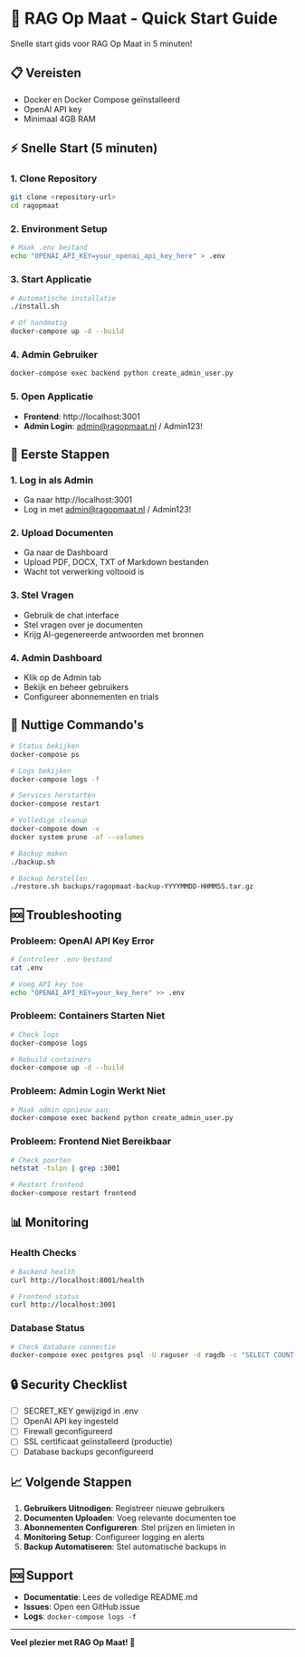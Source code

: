 # 🚀 RAG Op Maat - Quick Start Guide

Snelle start gids voor RAG Op Maat in 5 minuten!

## 📋 Vereisten

- Docker en Docker Compose geïnstalleerd
- OpenAI API key
- Minimaal 4GB RAM

## ⚡ Snelle Start (5 minuten)

### 1. Clone Repository
```bash
git clone <repository-url>
cd ragopmaat
```

### 2. Environment Setup
```bash
# Maak .env bestand
echo "OPENAI_API_KEY=your_openai_api_key_here" > .env
```

### 3. Start Applicatie
```bash
# Automatische installatie
./install.sh

# Of handmatig
docker-compose up -d --build
```

### 4. Admin Gebruiker
```bash
docker-compose exec backend python create_admin_user.py
```

### 5. Open Applicatie
- **Frontend**: http://localhost:3001
- **Admin Login**: admin@ragopmaat.nl / Admin123!

## 🎯 Eerste Stappen

### 1. Log in als Admin
- Ga naar http://localhost:3001
- Log in met admin@ragopmaat.nl / Admin123!

### 2. Upload Documenten
- Ga naar de Dashboard
- Upload PDF, DOCX, TXT of Markdown bestanden
- Wacht tot verwerking voltooid is

### 3. Stel Vragen
- Gebruik de chat interface
- Stel vragen over je documenten
- Krijg AI-gegenereerde antwoorden met bronnen

### 4. Admin Dashboard
- Klik op de Admin tab
- Bekijk en beheer gebruikers
- Configureer abonnementen en trials

## 🔧 Nuttige Commando's

```bash
# Status bekijken
docker-compose ps

# Logs bekijken
docker-compose logs -f

# Services herstarten
docker-compose restart

# Volledige cleanup
docker-compose down -v
docker system prune -af --volumes

# Backup maken
./backup.sh

# Backup herstellen
./restore.sh backups/ragopmaat-backup-YYYYMMDD-HHMMSS.tar.gz
```

## 🆘 Troubleshooting

### Probleem: OpenAI API Key Error
```bash
# Controleer .env bestand
cat .env

# Voeg API key toe
echo "OPENAI_API_KEY=your_key_here" >> .env
```

### Probleem: Containers Starten Niet
```bash
# Check logs
docker-compose logs

# Rebuild containers
docker-compose up -d --build
```

### Probleem: Admin Login Werkt Niet
```bash
# Maak admin opnieuw aan
docker-compose exec backend python create_admin_user.py
```

### Probleem: Frontend Niet Bereikbaar
```bash
# Check poorten
netstat -tulpn | grep :3001

# Restart frontend
docker-compose restart frontend
```

## 📊 Monitoring

### Health Checks
```bash
# Backend health
curl http://localhost:8001/health

# Frontend status
curl http://localhost:3001
```

### Database Status
```bash
# Check database connectie
docker-compose exec postgres psql -U raguser -d ragdb -c "SELECT COUNT(*) FROM users;"
```

## 🔒 Security Checklist

- [ ] SECRET_KEY gewijzigd in .env
- [ ] OpenAI API key ingesteld
- [ ] Firewall geconfigureerd
- [ ] SSL certificaat geïnstalleerd (productie)
- [ ] Database backups geconfigureerd

## 📈 Volgende Stappen

1. **Gebruikers Uitnodigen**: Registreer nieuwe gebruikers
2. **Documenten Uploaden**: Voeg relevante documenten toe
3. **Abonnementen Configureren**: Stel prijzen en limieten in
4. **Monitoring Setup**: Configureer logging en alerts
5. **Backup Automatiseren**: Stel automatische backups in

## 🆘 Support

- **Documentatie**: Lees de volledige README.md
- **Issues**: Open een GitHub issue
- **Logs**: `docker-compose logs -f`

---

**Veel plezier met RAG Op Maat! 🚀** 